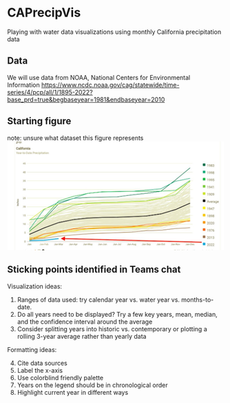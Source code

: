 # CAPrecipVis
Playing with water data visualizations using monthly California precipitation data

## Data
We will use data from NOAA, National Centers for Environmental Information https://www.ncdc.noaa.gov/cag/statewide/time-series/4/pcp/all/1/1895-2022?base_prd=true&begbaseyear=1981&endbaseyear=2010

## Starting figure 

note: unsure what dataset this figure represents
![Starting Figure](https://github.com/cclatterbuck/CAPrecipVis/blob/main/figures/StartingFigure.jpg)

## Sticking points identified in Teams chat

Visualization ideas:
1. Ranges of data used: try calendar year vs. water year vs. months-to-date.
2. Do all years need to be displayed? Try a few key years, mean, median, and the confidence interval around the average
3. Consider splitting years into historic vs. contemporary or plotting a rolling 3-year average rather than yearly data

Formatting ideas:

4. Cite data sources
5. Label the x-axis
6. Use colorblind friendly palette
7. Years on the legend should be in chronological order
8. Highlight current year in different ways
